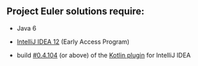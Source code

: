 ## Project Euler solutions require:

 * Java 6

 * [IntelliJ IDEA 12](http://confluence.jetbrains.net/display/IDEADEV/IDEA+12+EAP) (Early Access Program)

 * build [#0.4.104](http://teamcity.jetbrains.com/repository/download/bt345/71102:id/kotlin-plugin-0.4.104.zip) (or above) of the [Kotlin plugin](http://teamcity.jetbrains.com/viewType.html?buildTypeId=bt345) for IntelliJ IDEA
